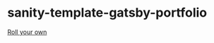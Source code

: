 # sanity-template-gatsby-portfolio

[Roll your own](https://create.sanity.io/?template=sanity-io/sanity-template-gatsby-portfolio)

